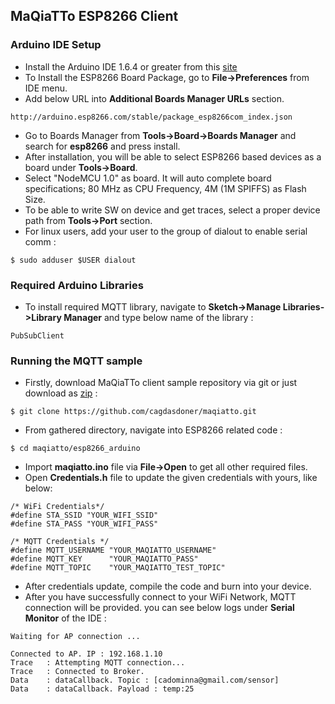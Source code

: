 ## MaQiaTTo ESP8266 Client
### Arduino IDE Setup
* Install the Arduino IDE 1.6.4 or greater from this [site](https://www.arduino.cc/en/Main/Software)
* To Install the ESP8266 Board Package, go to **File->Preferences** from IDE menu.
* Add below URL into **Additional Boards Manager URLs** section.
```
http://arduino.esp8266.com/stable/package_esp8266com_index.json
```
* Go to Boards Manager from **Tools->Board->Boards Manager** and search for **esp8266** and press install.
* After installation, you will be able to select ESP8266 based devices as a board under **Tools->Board**.
* Select "NodeMCU 1.0" as board. It will auto complete board specifications; 80 MHz as CPU Frequency, 4M (1M SPIFFS) as Flash Size.
* To be able to write SW on device and get traces, select a proper device path from **Tools->Port** section.
* For linux users, add your user to the group of dialout to enable serial comm :
```
$ sudo adduser $USER dialout
```
### Required Arduino Libraries
* To install required MQTT library, navigate to **Sketch->Manage Libraries->Library Manager** and type below name of the library :
```
PubSubClient
```
### Running the MQTT sample
* Firstly, download MaQiaTTo client sample repository via git or just download as [zip](https://github.com/cagdasdoner/maqiatto) :
```
$ git clone https://github.com/cagdasdoner/maqiatto.git
```
* From gathered directory, navigate into ESP8266 related code :
```
$ cd maqiatto/esp8266_arduino
```
* Import **maqiatto.ino** file via **File->Open** to get all other required files.
* Open **Credentials.h** file to update the given credentials with yours, like below:
```
/* WiFi Credentials*/
#define STA_SSID "YOUR_WIFI_SSID"
#define STA_PASS "YOUR_WIFI_PASS"

/* MQTT Credentials */
#define MQTT_USERNAME "YOUR_MAQIATTO_USERNAME"
#define MQTT_KEY      "YOUR_MAQIATTO_PASS"
#define MQTT_TOPIC    "YOUR_MAQIATTO_TEST_TOPIC"
```
* After credentials update, compile the code and burn into your device. 
* After you have successfully connect to your WiFi Network, MQTT connection will be provided. you can see below logs under **Serial Monitor** of the IDE :
```
Waiting for AP connection ...

Connected to AP. IP : 192.168.1.10
Trace   : Attempting MQTT connection...
Trace   : Connected to Broker.
Data    : dataCallback. Topic : [cadominna@gmail.com/sensor]
Data    : dataCallback. Payload : temp:25
```

    


